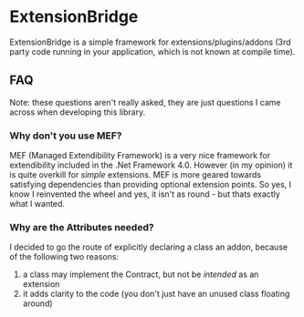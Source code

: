 # ExtensionBridge

ExtensionBridge is a simple framework for extensions/plugins/addons (3rd party code running in your application, which is not known at compile time).

## FAQ
Note: these questions aren't really asked, they are just questions I came across when developing this library.

### Why don't you use MEF?
MEF (Managed Extendibility Framework) is a very nice framework for extendibility included in the .Net Framework 4.0. However (in my opinion) it is quite overkill for *simple* extensions. MEF is more geared towards satisfying dependencies than providing optional extension points.
So yes, I know I reinvented the wheel and yes, it isn't as round - but thats exactly what I wanted.

### Why are the Attributes needed?
I decided to go the route of explicitly declaring a class an addon, because of the following two reasons:
1) a class may implement the Contract, but not be *intended* as an extension
2) it adds clarity to the code (you don't just have an unused class floating around)